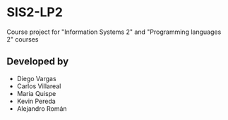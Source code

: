 # SIS2-LP2
Course project for "Information Systems 2" and "Programming languages 2" courses

## Developed by
<ul>
<li> Diego Vargas </li>
<li> Carlos Villareal </li>
<li> Maria Quispe </li>
<li> Kevin Pereda </li>
<li> Alejandro Román </li>
</ul>
